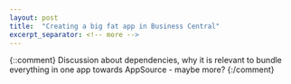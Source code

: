 ```yaml
---
layout: post
title:  "Creating a big fat app in Business Central"
excerpt_separator: <!-- more -->
---
```

{::comment}
Discussion about dependencies, why it is relevant to bundle everything
in one app towards AppSource - maybe more?
{:/comment}
